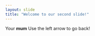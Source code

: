```yaml
---
layout: slide
title: "Welcome to our second slide!"
---
```

Your **mum**
Use the left arrow to go back!
